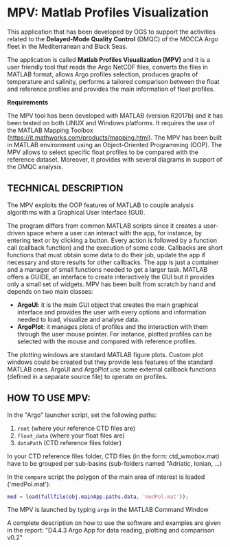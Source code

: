 # MPV: Matlab Profiles Visualization

This application that has been developed by OGS to support the activities related to the **Delayed-Mode Quality Control** (DMQC) of the MOCCA Argo fleet in the Mediterranean and Black Seas.

The application is called **Matlab Profiles Visualization (MPV)** and it is a user friendly tool that reads the Argo NetCDF files, converts the files in MATLAB format, allows Argo profiles selection, produces graphs of temperature and salinity, performs a tailored comparison between the float and reference profiles and provides the main information of float profiles.

**Requirements**

The MPV tool has been developed with MATLAB (version R2017b) and it has been tested on both LINUX and Windows platforms. It requires the use of the MATLAB Mapping Toolbox (https://it.mathworks.com/products/mapping.html). The MPV has been built in MATLAB environment using an Object-Oriented Programming (OOP). The MPV allows to select specific float profiles to be compared with the reference dataset. Moreover, it provides with several diagrams in support of the DMQC analysis.

## TECHNICAL DESCRIPTION

The MPV exploits the OOP features of MATLAB to couple analysis algorithms with a Graphical User Interface (GUI). 

The program differs from common MATLAB scripts since it creates a user-driven space where a user can interact with the app, for instance, by entering text or by clicking a button. Every action is followed by a function call (callback function) and the execution of some code. Callbacks are short functions that must obtain some data to do their job, update the app if necessary and store results for other callbacks. 
The app is just a container and a manager of small functions needed to get a larger task. MATLAB offers a GUIDE, an interface to create interactively the GUI but it provides only a small set of widgets. MPV has been built from scratch by hand and depends on two main classes:
-	**ArgoUI**: it is the main GUI object that creates the main graphical interface and provides the user with every options and information needed to load, visualize and analyse data.
-	**ArgoPlot**: it manages plots of profiles and the interaction with them through the user mouse pointer. For instance, plotted profiles can be selected with the mouse and compared with reference profiles.

The plotting windows are standard MATLAB figure plots. Custom plot windows could be created but they provide less features of the standard MATLAB ones. ArgoUI and ArgoPlot use some external callback functions (defined in a separate source file) to operate on profiles.

## HOW TO USE MPV:

In the "Argo" launcher script, set the following paths:
1. ``root`` (where your reference CTD files are)
1. ``float_data`` (where your float files are)
1. ``dataPath`` (CTD reference files folder)

In your CTD reference files folder, CTD files (in the form: ctd_wmobox.mat) have to be grouped per sub-basins (sub-folders named "Adriatic, Ionian, ...)

In the ``compare`` script the polygon of the main area of interest is loaded ('medPol.mat'):
```matlab
med = load(fullfile(obj.mainApp.paths.data, 'medPol.mat'));
```

The MPV is launched by typing ``argo`` in the MATLAB Command Window

A complete description on how to use the software and examples are given in the report: "D4.4.3 Argo App for data reading, plotting and comparison  v0.2"
